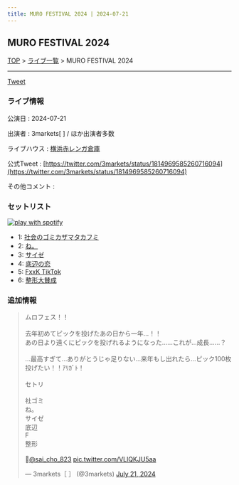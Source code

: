 ```yaml
---
title: MURO FESTIVAL 2024 | 2024-07-21
---
```

## MURO FESTIVAL 2024

[TOP](/setlist/) > [ライブ一覧](lives.html) > MURO FESTIVAL 2024

___

<a href="https://twitter.com/share?ref_src=twsrc%5Etfw" data-text="3markets[ ]セットリスト > MURO FESTIVAL 2024" class="twitter-share-button" data-via="3markets" data-hashtags="3markets" data-related="3markets" data-show-count="false">Tweet</a>

### ライブ情報

公演日
:    2024-07-21

出演者
:    3markets[ ] / ほか出演者多数

ライブハウス
:    [横浜赤レンガ倉庫](livehouse062.html)

公式Tweet
:    [https://twitter.com/3markets/status/1814969585260716094](https://twitter.com/3markets/status/1814969585260716094)

その他コメント
:    

### セットリスト


[![play with spotify](images/spotify-icon.png)](https://open.spotify.com/playlist/18PbsmHwosmRduyvqkhvNM)



*  1: [社会のゴミカザマタカフミ](song002.html)
*  2: [ね。](song076.html)
*  3: [サイゼ](song004.html)
*  4: [底辺の恋](song008.html)
*  5: [FxxK TikTok](song082.html)
*  6: [整形大賛成](song005.html)


### 追加情報



<blockquote class="twitter-tweet"><p lang="ja" dir="ltr">ムロフェス！！<br><br>去年初めてピックを投げたあの日から一年…！！<br>あの日より遠くにピックを投げれるようになった……これが…成長……？<br><br>…最高すぎて…ありがとうじゃ足りない…来年もし出れたら…ピック100枚投げたい！！ｱﾘｶﾞﾄ！<br><br>セトリ<br><br>社ゴミ<br>ね。<br>サイゼ<br>底辺<br>F<br>整形<br><br>📸<a href="https://twitter.com/sai_cho_823?ref_src=twsrc%5Etfw">@sai_cho_823</a> <a href="https://t.co/VLlQKJU5aa">pic.twitter.com/VLlQKJU5aa</a></p>&mdash; 3markets［ ］ (@3markets) <a href="https://twitter.com/3markets/status/1814969585260716094?ref_src=twsrc%5Etfw">July 21, 2024</a></blockquote>
<script async src="https://platform.twitter.com/widgets.js" charset="utf-8"></script>




<script async src="https://platform.twitter.com/widgets.js" charset="utf-8"></script>
